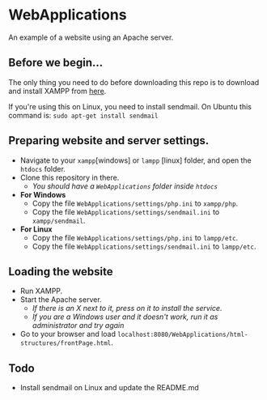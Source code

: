 # WebApplications
An example of a website using an Apache server.

## Before we begin...
The only thing you need to do before downloading this repo is to download 
and install XAMPP from [here](https://www.apachefriends.org/download.html).

If you're using this on Linux, you need to install sendmail. On Ubuntu this command is:
`sudo apt-get install sendmail`



## Preparing website and server settings.
- Navigate to your `xampp`[windows] or `lampp` [linux] folder, and open the `htdocs` folder.
- Clone this repository in there.
  - *You should have a `WebApplications` folder inside `htdocs`*
- **For Windows**
  - Copy the file `WebApplications/settings/php.ini` to `xampp/php`.
  - Copy the file `WebApplications/settings/sendmail.ini` to `xampp/sendmail`.
- **For Linux**
  - Copy the file `WebApplications/settings/php.ini` to `lampp/etc`.
  - Copy the file `WebApplications/settings/sendmail.ini` to `lampp/etc`.

## Loading the website
- Run XAMPP.
- Start the Apache server.
  - *If there is an X next to it, press on it to install the service.*
  - *If you are a Windows user and it doesn't work, run it as administrator and try again*
- Go to your browser and load `localhost:8080/WebApplications/html-structures/frontPage.html`.

## Todo
- Install sendmail on Linux and update the README.md
